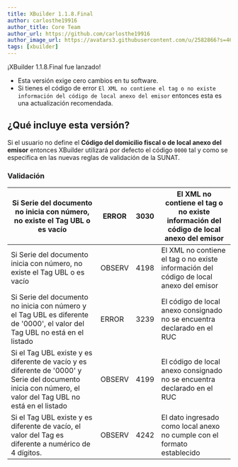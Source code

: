 ```yaml
---
title: XBuilder 1.1.8.Final
author: carlosthe19916
author_title: Core Team
author_url: https://github.com/carlosthe19916
author_image_url: https://avatars3.githubusercontent.com/u/2582866?s=460&u=8567bb6bedfdc35830b70ce661e3c93cf3edd68a&v=4
tags: [xbuilder]
---
```


¡XBuilder 1.1.8.Final fue lanzado!

- Esta versión exige cero cambios en tu software.
- Si tienes el código de error `El XML no contiene el tag o no existe información del código de local anexo del emisor` entonces esta es una actualización recomendada.

## ¿Qué incluye esta versión?

Si el usuario no define el **Código del domicilio fiscal o de local anexo del emisor** entonces XBuilder utilizará por defecto el código `0000` tal y como se especifica en las nuevas reglas de validación de la SUNAT.

<!--truncate-->

### Validación

| Si Serie del documento no inicia con número, no existe el Tag UBL o es vacío                                                                              | ERROR  | 3030 | El XML no contiene el tag o no existe información del código de local anexo del emisor |
| --------------------------------------------------------------------------------------------------------------------------------------------------------- | ------ | ---- | -------------------------------------------------------------------------------------- |
| Si Serie del documento inicia con número, no existe el Tag UBL o es vacío                                                                                 | OBSERV | 4198 | El XML no contiene el tag o no existe información del código de local anexo del emisor |
| Si Serie del documento no inicia con número y el Tag UBL es diferente de '0000', el valor del Tag UBL no está en el listado                               | ERROR  | 3239 | El código de local anexo consignado no se encuentra declarado en el RUC                |
| Si el Tag UBL existe y es diferente de vacío y es diferente de '0000' y Serie del documento inicia con número, el valor del Tag UBL no está en el listado | OBSERV | 4199 | El código de local anexo consignado no se encuentra declarado en el RUC                |
| Si el Tag UBL existe y es diferente de vacío, el valor del Tag es diferente a numérico de 4 dígitos.                                                      | OBSERV | 4242 | El dato ingresado como local anexo no cumple con el formato establecido                |
